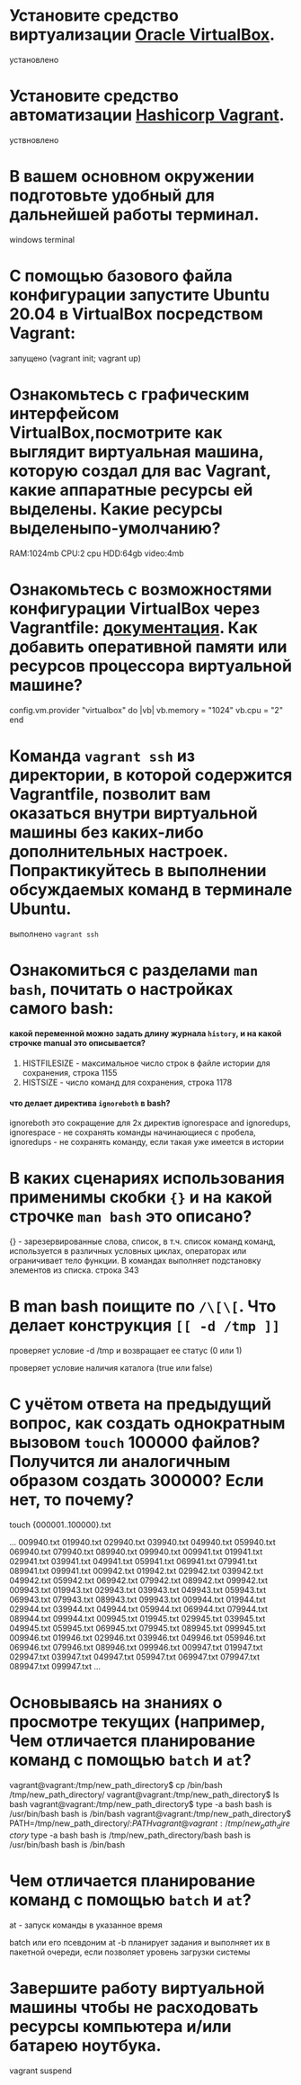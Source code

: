 # Установите средство виртуализации [Oracle VirtualBox](https://www.virtualbox.org/).

установлено


# Установите средство автоматизации [Hashicorp Vagrant](https://www.vagrantup.com/).

уствновлено 

# В вашем основном окружении подготовьте удобный для дальнейшей работы терминал. 

windows terminal

# С помощью базового файла конфигурации запустите Ubuntu 20.04 в VirtualBox посредством Vagrant:

запущено (vagrant init; vagrant up)

# Ознакомьтесь с графическим интерфейсом VirtualBox,посмотрите как выглядит виртуальная машина, которую создал для вас Vagrant, какие аппаратные ресурсы ей выделены. Какие ресурсы выделеныпо-умолчанию?

RAM:1024mb
CPU:2 cpu
HDD:64gb
video:4mb

# Ознакомьтесь с возможностями конфигурации VirtualBox через Vagrantfile: [документация](https://www.vagrantup.com/docs/providers/virtualbox/configuration.html). Как добавить оперативной памяти или ресурсов процессора виртуальной машине?

config.vm.provider "virtualbox" do |vb|
vb.memory = "1024"
vb.cpu = "2"
end


# Команда `vagrant ssh` из директории, в которой содержится Vagrantfile, позволит вам оказаться внутри виртуальной машины без каких-либо дополнительных настроек. Попрактикуйтесь в выполнении обсуждаемых команд в терминале Ubuntu.

выполнено `vagrant ssh`


# Ознакомиться с разделами `man bash`, почитать о настройках самого bash:

#### какой переменной можно задать длину журнала `history`, и на какой строчке manual это описывается?

1. HISTFILESIZE - максимальное число строк в файле истории для сохранения,
   строка 1155
2. HISTSIZE - число команд для сохранения,
   строка 1178

#### что делает директива `ignoreboth` в bash?

ignoreboth это сокращение для 2х директив ignorespace and ignoredups,
ignorespace - не сохранять команды начинающиеся с пробела,
ignoredups - не сохранять команду, если такая уже имеется в истории

# В каких сценариях использования применимы скобки `{}` и на какой строчке `man bash` это описано?

{} - зарезервированные слова, список, в т.ч. список команд команд,
используется в различных условных циклах, операторах или ограничивает тело функции.
В командах выполняет подстановку элементов из списка.
строка 343


# В man bash поищите по `/\[\[`. Что делает конструкция `[[ -d /tmp ]]`

проверяет условие -d /tmp и возвращает ее статус (0 или 1)

проверяет условие наличия каталога (true или false)

# С учётом ответа на предыдущий вопрос, как создать однократным вызовом `touch` 100000 файлов? Получится ли аналогичным образом создать 300000? Если нет, то почему?


touch {000001..100000}.txt

... 009940.txt  019940.txt  029940.txt  039940.txt  049940.txt  059940.txt  069940.txt  079940.txt  089940.txt  099940.txt
009941.txt  019941.txt  029941.txt  039941.txt  049941.txt  059941.txt  069941.txt  079941.txt  089941.txt  099941.txt
009942.txt  019942.txt  029942.txt  039942.txt  049942.txt  059942.txt  069942.txt  079942.txt  089942.txt  099942.txt
009943.txt  019943.txt  029943.txt  039943.txt  049943.txt  059943.txt  069943.txt  079943.txt  089943.txt  099943.txt
009944.txt  019944.txt  029944.txt  039944.txt  049944.txt  059944.txt  069944.txt  079944.txt  089944.txt  099944.txt
009945.txt  019945.txt  029945.txt  039945.txt  049945.txt  059945.txt  069945.txt  079945.txt  089945.txt  099945.txt
009946.txt  019946.txt  029946.txt  039946.txt  049946.txt  059946.txt  069946.txt  079946.txt  089946.txt  099946.txt
009947.txt  019947.txt  029947.txt  039947.txt  049947.txt  059947.txt  069947.txt  079947.txt  089947.txt  099947.txt ...

# Основываясь на знаниях о просмотре текущих (например, Чем отличается планирование команд с помощью `batch` и `at`?

vagrant@vagrant:/tmp/new_path_directory$ cp /bin/bash /tmp/new_path_directory/
vagrant@vagrant:/tmp/new_path_directory$ ls
bash
vagrant@vagrant:/tmp/new_path_directory$ type -a bash
bash is /usr/bin/bash
bash is /bin/bash
vagrant@vagrant:/tmp/new_path_directory$ PATH=/tmp/new_path_directory/:$PATH
vagrant@vagrant:/tmp/new_path_directory$ type -a bash
bash is /tmp/new_path_directory/bash
bash is /usr/bin/bash
bash is /bin/bash

# Чем отличается планирование команд с помощью `batch` и `at`?

at - запуск команды в указанное время

batch или его псевдоним at -b планирует задания и выполняет их в пакетной очереди, если позволяет уровень загрузки системы

# Завершите работу виртуальной машины чтобы не расходовать ресурсы компьютера и/или батарею ноутбука.

vagrant suspend
